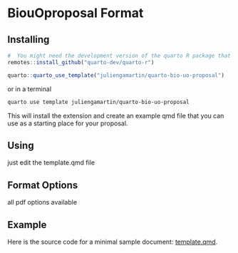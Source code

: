 # BiouOproposal Format

## Installing

``` r
#  You might need the development version of the quarto R package that you can install with
remotes::install_github("quarto-dev/quarto-r")

quarto::quarto_use_template("juliengamartin/quarto-bio-uo-proposal")
```

or in a terminal

``` bash
quarto use template juliengamartin/quarto-bio-uo-proposal
```

This will install the extension and create an example qmd file that you can use as a starting place for your proposal.

## Using


just edit the template.qmd file

## Format Options

all pdf options available

## Example

Here is the source code for a minimal sample document: [template.qmd](template.qmd).

